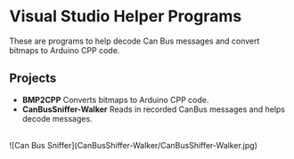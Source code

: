 # Visual Studio Helper Programs

These are programs to help decode Can Bus messages and convert bitmaps to Arduino CPP code.

## Projects

* **BMP2CPP** Converts bitmaps to Arduino CPP code.
* **CanBusSniffer-Walker** Reads in recorded CanBus messages and helps decode messages.
<br>
![Can Bus Sniffer](CanBusShiffer-Walker/CanBusShiffer-Walker.jpg)
